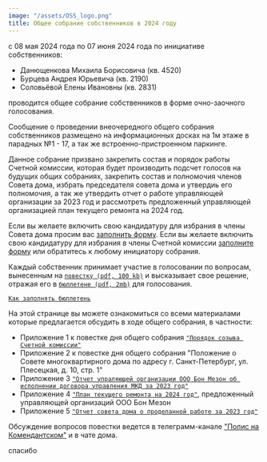 ```yaml
---
image: "/assets/OSS_logo.png"
title: Общее собрание собственников в 2024 году
---
```


c 08 мая 2024 года по 07 июня 2024 года по инициативе собственников:
- Данющенкова Михаила Борисовича (кв. 4520)
- Бурцева Андрея Юрьевича (кв. 2190)
- Соловьёвой Елены Ивановны (кв. 2831)

проводится общее собрание собственников в форме очно-заочного голосования.

Сообщение о проведении внеочередного общего собрания собственников размещено на информационных досках на 1м этаже в парадных №1 - 17, а так же встроенно-пристроенном паркинге.

Данное собрание призвано закрепить состав и порядок работы Счетной комиссии, которая будет производить подсчет голосов на будущих общих собраниях, закрепить состав и полномочия членов Совета дома, избрать председателя совета дома и утвердиь его полномочия, а так же утвердить отчет о работе управляющей организации за 2023 год и рассмотреть предложенный управляющей организацией план текущего ремонта на 2024 год.

Если вы желаете включить свою кандидатуру для избрания в члены Совета дома просим вас [заполнить форму](https://forms.gle/JDPEadhAxmC4c7Db6).
Если вы желаете включить свою кандидатуру для избрания в члены Счетной комиссии [заполните форму](https://forms.gle/HT5CV4MoxjL3BFML8) или обратитесь к любому инициатору собрания.

Каждый собственник принимает участие в голосовании по вопросам, вынесенным на [`повестку (pdf, 100 kb)`](https://drive.google.com/file/d/19CJWFQ2yxXuoxvhAE-iC6zKS9zedGHQl/view?usp=drive_link) и высказывает свое решение, отражая его в [`бюллетене (pdf, 2mb)`](https://drive.google.com/file/d/100L8fvWckabvokjz_OzorN84t56rrDwc/view?usp=sharing) для голосования.

[`Как заполнять бюллетень`](fillbill.md)

На этой странице вы можете ознакомиться со всеми материалами которые предлагается обсудить в ходе общего собрания, в частности:
- Приложение 1 к повестке дня общего собрания [`"Порядок созыва Счетной комиссии"`](https://drive.google.com/file/d/1U8wWFIK-5BnEHZFOCBzemuAnlS0bv8gj/view?usp=drive_link)
- Приложение 2 к повестке дня общего собрания "Положение о Совете многоквартирного дома по адресу г. Санкт-Петербург, ул. Плесецкая, д. 10, стр. 1"
- Приложение 3 [`"Отчет упраляющей организации ООО Бон Мезон об исполнении договора управления МКД за 2023 год"`](https://drive.google.com/file/d/14SrvTqDnUHTg-srHmGqINoqtj4bBcdn4/view?usp=drive_link)
- Приложение 4 [`"План текущего ремонта на 2024 год"`](https://drive.google.com/file/d/1-3i8AfiOWp8qMee-DYWvYSYC-t0kKjqN/view?usp=drive_link), предложенный управляющей организаций ООО Бон Мезон
- Приложение 5 [`"Отчет совета дома о проделанной работе за 2023 год"`](https://drive.google.com/file/d/1q9W_ENX-AW3Wh8ubJqCeqHrbx8ZeSWbV/view?usp=drive_link)

Обсуждение вопросов повестки ведется в телеграмм-канале ["Полис на Комендантском"](https://t.me/polis_kom) и в чате дома.

спасибо
